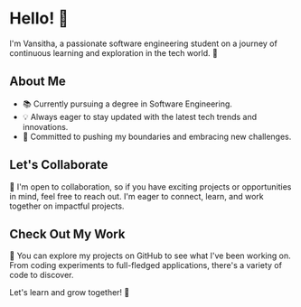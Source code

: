 # Hello! 👋

I'm Vansitha, a passionate software engineering student on a journey of continuous learning and exploration in the tech world. 🚀

## About Me
- 📚 Currently pursuing a degree in Software Engineering.
- 💡 Always eager to stay updated with the latest tech trends and innovations.
- 🌟 Committed to pushing my boundaries and embracing new challenges.

## Let's Collaborate
🤝 I'm open to collaboration, so if you have exciting projects or opportunities in mind, feel free to reach out. I'm eager to connect, learn, and work together on impactful projects.

## Check Out My Work
👀 You can explore my projects on GitHub to see what I've been working on. From coding experiments to full-fledged applications, there's a variety of code to discover.

Let's learn and grow together! 🌱
